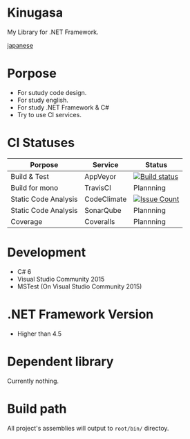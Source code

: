 # Kinugasa 

My Library for .NET Framework.

[japanese](README.JP.md)

# Porpose
* For sutudy code design.
* For study english.
* For study .NET Framework & C#
* Try to use CI services.

# CI Statuses

|Porpose|Service|Status|
|---|---|---|
|Build & Test|AppVeyor|[![Build status](https://ci.appveyor.com/api/projects/status/mk3thjjapkd1u444/branch/master?svg=true)](https://ci.appveyor.com/project/YoshinoriN/kinugasa)|
|Build for mono|TravisCI|Plannning|
|Static Code Analysis|CodeClimate|[![Issue Count](https://codeclimate.com/github/YoshinoriN/Kinugasa/badges/issue_count.svg)](https://codeclimate.com/github/YoshinoriN/Kinugasa)|
|Static Code Analysis|SonarQube|Plannning|
|Coverage|Coveralls|Plannning|

# Development
* C# 6
* Visual Studio Community 2015
* MSTest (On Visual Studio Community 2015)

# .NET Framework Version
* Higher than 4.5

# Dependent library
Currently nothing.

# Build path
All project's assemblies will output to `root/bin/` directoy.
